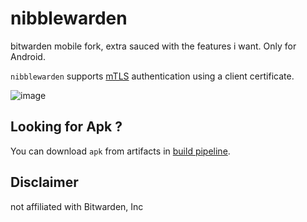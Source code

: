 # nibblewarden

bitwarden mobile fork, extra sauced with the features i want. Only for Android.

`nibblewarden` supports [mTLS](https://www.cloudflare.com/learning/access-management/what-is-mutual-tls) authentication using a client certificate.

![image](https://github.com/user-attachments/assets/8e420f55-c4d5-474a-aaca-73945a32f3a0)

## Looking for Apk ?
You can download `apk` from artifacts in [build pipeline](https://github.com/oguzhane/nibblewarden/actions/workflows/build.yml).

## Disclaimer
not affiliated with Bitwarden, Inc
